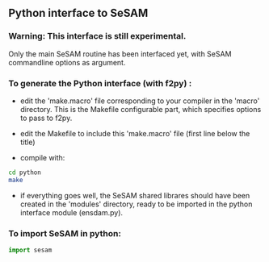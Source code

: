 ## Python interface to SeSAM

### Warning: This interface is still experimental.

Only the main SeSAM routine has been interfaced yet,
with SeSAM commandline options as argument.

### To generate the Python interface (with f2py) :

- edit the 'make.macro' file corresponding to your compiler in the 'macro' directory.
This is the Makefile configurable part, which specifies options to pass to f2py.

- edit the Makefile to include this 'make.macro' file (first line below the title)

- compile with:

```bash
cd python
make
```

- if everything goes well, the SeSAM shared librares should
have been created in the 'modules' directory,
ready to be imported in the python interface module (ensdam.py).

### To import SeSAM in python:

```python
import sesam
```

